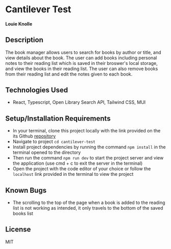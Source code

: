# Cantilever Test

#### Louie Knolle

## Description

The book manager allows users to search for books by author or title, and view details about the book. The user can add books including personal notes to their reading list which is saved in their broswer's local storage, and view the books in their reading list. The user can also remove books from their reading list and edit the notes given to each book.

## Technologies Used

- React, Typescript, Open Library Search API, Tailwind CSS, MUI

## Setup/Installation Requirements

- In your terminal, clone this project locally with the link provided on the its Github <a href="https://github.com/louieknolle/cantilever-test.git">repository</a>
- Navigate to project `cd cantilever-test`
- Install project dependencies by running the command ```npm install``` in the terminal opened to the directory
- Then run the command ```npm run dev``` to start the project server and view the application (use cmd + c to exit the server in the terminal)
- Open the project with the code editor of your choice or follow the `localhost` link provided in the terminal to view the project


## Known Bugs

- The scrolling to the top of the page when a book is added to the reading list is not working as intended, it only travels to the bottom of the saved books list


## License

MIT
